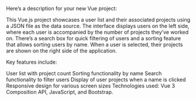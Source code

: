 Here’s a description for your new Vue project:

This Vue.js project showcases a user list and their associated projects using a JSON file as the data source. The interface displays users on the left side, where each user is accompanied by the number of projects they’ve worked on. There’s a search box for quick filtering of users and a sorting feature that allows sorting users by name. When a user is selected, their projects are shown on the right side of the application.

Key features include:

User list with project count
Sorting functionality by name
Search functionality to filter users
Display of user projects when a name is clicked
Responsive design for various screen sizes
Technologies used: Vue 3 Composition API, JavaScript, and Bootstrap.
